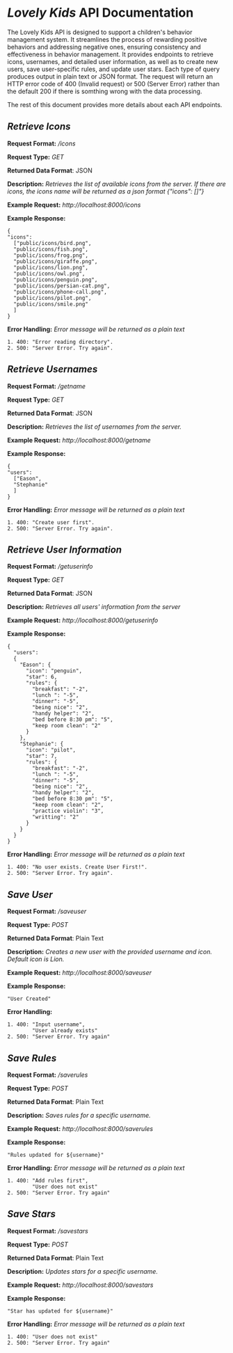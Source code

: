 # *Lovely Kids* API Documentation
The Lovely Kids API is designed to support a children's behavior management system. It streamlines the process of rewarding positive behaviors and addressing negative ones, ensuring consistency and effectiveness in behavior management. It provides endpoints to retrieve icons, usernames, and detailed user information, as well as to create new users, save user-specific rules, and update user stars. Each type of query produces output in plain text or JSON format. The request will return an HTTP error code of 400 (Invalid request) or 500 (Server Error) rather than the default 200 if there is somthing wrong with the data processing.

The rest of this document provides more details about each API endpoints.

## *Retrieve Icons*
**Request Format:** */icons*

**Request Type:** *GET*

**Returned Data Format**: JSON

**Description:** *Retrieves the list of available icons from the server. If there are icons, the icons name will be returned as a json format {"icons": []"}*

**Example Request:** *http://localhost:8000/icons*

**Example Response:**

```
{
"icons":
  ["public/icons/bird.png",
  "public/icons/fish.png",
  "public/icons/frog.png",
  "public/icons/giraffe.png",
  "public/icons/lion.png",
  "public/icons/owl.png",
  "public/icons/penguin.png",
  "public/icons/persian-cat.png",
  "public/icons/phone-call.png",
  "public/icons/pilot.png",
  "public/icons/smile.png"
  ]
}
```

**Error Handling:**
*Error message will be returned as a plain text*
```
1. 400: "Error reading directory".
2. 500: "Server Error. Try again".
```


## *Retrieve Usernames*
**Request Format:** */getname*

**Request Type:** *GET*

**Returned Data Format**: JSON

**Description:** *Retrieves the list of usernames from the server.*

**Example Request:** *http://localhost:8000/getname*

**Example Response:**

```
{
"users":
  ["Eason",
  "Stephanie"
  ]
}
```

**Error Handling:**
*Error message will be returned as a plain text*
```
1. 400: "Create user first".
2. 500: "Server Error. Try again".
```


## *Retrieve User Information*
**Request Format:** */getuserinfo*

**Request Type:** *GET*

**Returned Data Format**: JSON

**Description:** *Retrieves all users' information from the server*

**Example Request:** *http://localhost:8000/getuserinfo*

**Example Response:**

```
{
  "users":
  {
    "Eason": {
      "icon": "penguin",
      "star": 6,
      "rules": {
        "breakfast": "-2",
        "lunch ": "-5",
        "dinner": "-5",
        "being nice": "2",
        "handy helper": "2",
        "bed before 8:30 pm": "5",
        "keep room clean": "2"
      }
    },
    "Stephanie": {
      "icon": "pilot",
      "star": 7,
      "rules": {
        "breakfast": "-2",
        "lunch ": "-5",
        "dinner": "-5",
        "being nice": "2",
        "handy helper": "2",
        "bed before 8:30 pm": "5",
        "keep room clean": "2",
        "practice violin": "3",
        "writting": "2"
      }
    }
  }
}

```

**Error Handling:**
*Error message will be returned as a plain text*
```
1. 400: "No user exists. Create User First!".
2. 500: "Server Error. Try again".
```

## *Save User*
**Request Format:** */saveuser*

**Request Type:** *POST*

**Returned Data Format**: Plain Text

**Description:** *Creates a new user with the provided username and icon. Default icon is Lion.*

**Example Request:** *http://localhost:8000/saveuser*

**Example Response:**

```
"User Created"
```

**Error Handling:**

```
1. 400: "Input username",
        "User already exists"
2. 500: "Server Error. Try again"
```

## *Save Rules*
**Request Format:** */saverules*

**Request Type:** *POST*

**Returned Data Format**: Plain Text

**Description:** *Saves rules for a specific username.*

**Example Request:** *http://localhost:8000/saverules*

**Example Response:**

```
"Rules updated for ${username}"
```

**Error Handling:**
*Error message will be returned as a plain text*

```
1. 400: "Add rules first",
        "User does not exist"
2. 500: "Server Error. Try again"
```

## *Save Stars*
**Request Format:** */savestars*

**Request Type:** *POST*

**Returned Data Format**: Plain Text

**Description:** *Updates stars for a specific username.*

**Example Request:** *http://localhost:8000/savestars*

**Example Response:**

```
"Star has updated for ${username}"
```

**Error Handling:**
*Error message will be returned as a plain text*

```
1. 400: "User does not exist"
2. 500: "Server Error. Try again"
```